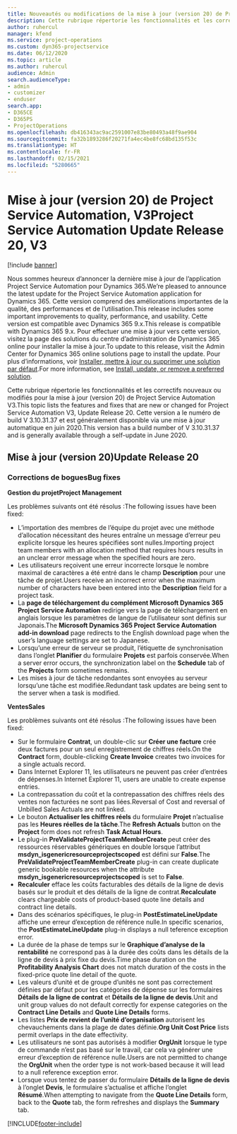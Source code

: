 ```yaml
---
title: Nouveautés ou modifications de la mise à jour (version 20) de Project Service Automation (correctif logiciel), V3
description: Cette rubrique répertorie les fonctionnalités et les correctifs disponibles dans la mise à jour (version 20) de Project Service Automation, V3
author: ruhercul
manager: kfend
ms.service: project-operations
ms.custom: dyn365-projectservice
ms.date: 06/12/2020
ms.topic: article
ms.author: ruhercul
audience: Admin
search.audienceType:
- admin
- customizer
- enduser
search.app:
- D365CE
- D365PS
- ProjectOperations
ms.openlocfilehash: db416343ac9ac2591007e83be80493a48f9ae904
ms.sourcegitcommit: fa32b1893286f20271fa4ec4be8fc68bd135f53c
ms.translationtype: HT
ms.contentlocale: fr-FR
ms.lasthandoff: 02/15/2021
ms.locfileid: "5280665"
---
```

# <a name="project-service-automation-update-release-20-v3"></a><span data-ttu-id="21ce7-103">Mise à jour (version 20) de Project Service Automation, V3</span><span class="sxs-lookup"><span data-stu-id="21ce7-103">Project Service Automation Update Release 20, V3</span></span>

[!include [banner](../includes/psa-now-project-operations.md)]

<span data-ttu-id="21ce7-104">Nous sommes heureux d’annoncer la dernière mise à jour de l’application Project Service Automation pour Dynamics 365.</span><span class="sxs-lookup"><span data-stu-id="21ce7-104">We’re pleased to announce the latest update for the Project Service Automation application for Dynamics 365.</span></span> <span data-ttu-id="21ce7-105">Cette version comprend des améliorations importantes de la qualité, des performances et de l’utilisation.</span><span class="sxs-lookup"><span data-stu-id="21ce7-105">This release includes some important improvements to quality, performance, and usability.</span></span> <span data-ttu-id="21ce7-106">Cette version est compatible avec Dynamics 365 9.x.</span><span class="sxs-lookup"><span data-stu-id="21ce7-106">This release is compatible with Dynamics 365 9.x.</span></span> <span data-ttu-id="21ce7-107">Pour effectuer une mise à jour vers cette version, visitez la page des solutions du centre d’administration de Dynamics 365 online pour installer la mise à jour.</span><span class="sxs-lookup"><span data-stu-id="21ce7-107">To update to this release, visit the Admin Center for Dynamics 365 online solutions page to install the update.</span></span> <span data-ttu-id="21ce7-108">Pour plus d’informations, voir [Installer, mettre à jour ou supprimer une solution par défaut](https://docs.microsoft.com/power-platform/admin/install-remove-preferred-solution).</span><span class="sxs-lookup"><span data-stu-id="21ce7-108">For more information, see [Install, update, or remove a preferred solution](https://docs.microsoft.com/power-platform/admin/install-remove-preferred-solution).</span></span>

<span data-ttu-id="21ce7-109">Cette rubrique répertorie les fonctionnalités et les correctifs nouveaux ou modifiés pour la mise à jour (version 20) de Project Service Automation V3.</span><span class="sxs-lookup"><span data-stu-id="21ce7-109">This topic lists the features and fixes that are new or changed for Project Service Automation V3, Update Release 20.</span></span> <span data-ttu-id="21ce7-110">Cette version a le numéro de build V 3.10.31.37 et est généralement disponible via une mise à jour automatique en juin 2020.</span><span class="sxs-lookup"><span data-stu-id="21ce7-110">This version has a build number of V 3.10.31.37 and is generally available through a self-update in June 2020.</span></span>

## <a name="update-release-20"></a><span data-ttu-id="21ce7-111">Mise à jour (version 20)</span><span class="sxs-lookup"><span data-stu-id="21ce7-111">Update Release 20</span></span>

### <a name="bug-fixes"></a><span data-ttu-id="21ce7-112">Corrections de bogues</span><span class="sxs-lookup"><span data-stu-id="21ce7-112">Bug fixes</span></span>

<span data-ttu-id="21ce7-113">**Gestion du projet**</span><span class="sxs-lookup"><span data-stu-id="21ce7-113">**Project Management**</span></span>

<span data-ttu-id="21ce7-114">Les problèmes suivants ont été résolus :</span><span class="sxs-lookup"><span data-stu-id="21ce7-114">The following issues have been fixed:</span></span>

- <span data-ttu-id="21ce7-115">L’importation des membres de l’équipe du projet avec une méthode d’allocation nécessitant des heures entraîne un message d’erreur peu explicite lorsque les heures spécifiées sont nulles.</span><span class="sxs-lookup"><span data-stu-id="21ce7-115">Importing project team members with an allocation method that requires hours results in an unclear error message when the specified hours are zero.</span></span>
- <span data-ttu-id="21ce7-116">Les utilisateurs reçoivent une erreur incorrecte lorsque le nombre maximal de caractères a été entré dans le champ **Description** pour une tâche de projet.</span><span class="sxs-lookup"><span data-stu-id="21ce7-116">Users receive an incorrect error when the maximum number of characters have been entered into the **Description** field for a project task.</span></span>
- <span data-ttu-id="21ce7-117">La **page de téléchargement du complément Microsoft Dynamics 365 Project Service Automation** redirige vers la page de téléchargement en anglais lorsque les paramètres de langue de l’utilisateur sont définis sur Japonais.</span><span class="sxs-lookup"><span data-stu-id="21ce7-117">The **Microsoft Dynamics 365 Project Service Automation add-in download** page redirects to the English download page when the user’s language settings are set to Japanese.</span></span>
- <span data-ttu-id="21ce7-118">Lorsqu’une erreur de serveur se produit, l’étiquette de synchronisation dans l’onglet **Planifier** du formulaire **Projets** est parfois conservée.</span><span class="sxs-lookup"><span data-stu-id="21ce7-118">When a server error occurs, the synchronization label on the **Schedule** tab of the **Projects** form sometimes remains.</span></span>
- <span data-ttu-id="21ce7-119">Les mises à jour de tâche redondantes sont envoyées au serveur lorsqu’une tâche est modifiée.</span><span class="sxs-lookup"><span data-stu-id="21ce7-119">Redundant task updates are being sent to the server when a task is modified.</span></span>

<span data-ttu-id="21ce7-120">**Ventes**</span><span class="sxs-lookup"><span data-stu-id="21ce7-120">**Sales**</span></span>

<span data-ttu-id="21ce7-121">Les problèmes suivants ont été résolus :</span><span class="sxs-lookup"><span data-stu-id="21ce7-121">The following issues have been fixed:</span></span>

- <span data-ttu-id="21ce7-122">Sur le formulaire **Contrat**, un double-clic sur **Créer une facture** crée deux factures pour un seul enregistrement de chiffres réels.</span><span class="sxs-lookup"><span data-stu-id="21ce7-122">On the **Contract** form, double-clicking **Create Invoice** creates two invoices for a single actuals record.</span></span>
- <span data-ttu-id="21ce7-123">Dans Internet Explorer 11, les utilisateurs ne peuvent pas créer d’entrées de dépenses.</span><span class="sxs-lookup"><span data-stu-id="21ce7-123">In Internet Explorer 11, users are unable to create expense entries.</span></span>
- <span data-ttu-id="21ce7-124">La contrepassation du coût et la contrepassation des chiffres réels des ventes non facturées ne sont pas liées.</span><span class="sxs-lookup"><span data-stu-id="21ce7-124">Reversal of Cost and reversal of Unbilled Sales Actuals are not linked.</span></span>
- <span data-ttu-id="21ce7-125">Le bouton **Actualiser les chiffres réels** du formulaire **Projet** n’actualise pas les **Heures réelles de la tâche**.</span><span class="sxs-lookup"><span data-stu-id="21ce7-125">The **Refresh Actuals** button on the **Project** form does not refresh **Task Actual Hours**.</span></span>
- <span data-ttu-id="21ce7-126">Le plug-in **PreValidateProjectTeamMemberCreate** peut créer des ressources réservables génériques en double lorsque l’attribut **msdyn_isgenericresourceprojectscoped** est défini sur **False**.</span><span class="sxs-lookup"><span data-stu-id="21ce7-126">The **PreValidateProjectTeamMemberCreate** plug-in can create duplicate generic bookable resources when the attribute **msdyn_isgenericresourceprojectscoped** is set to **False**.</span></span>
- <span data-ttu-id="21ce7-127">**Recalculer** efface les coûts facturables des détails de la ligne de devis basés sur le produit et des détails de la ligne de contrat.</span><span class="sxs-lookup"><span data-stu-id="21ce7-127">**Recalculate** clears chargeable costs of product-based quote line details and contract line details.</span></span>
- <span data-ttu-id="21ce7-128">Dans des scénarios spécifiques, le plug-in **PostEstimateLineUpdate** affiche une erreur d’exception de référence nulle.</span><span class="sxs-lookup"><span data-stu-id="21ce7-128">In specific scenarios, the **PostEstimateLineUpdate** plug-in displays a null teference exception error.</span></span>
- <span data-ttu-id="21ce7-129">La durée de la phase de temps sur le **Graphique d’analyse de la rentabilité** ne correspond pas à la durée des coûts dans les détails de la ligne de devis à prix fixe du devis.</span><span class="sxs-lookup"><span data-stu-id="21ce7-129">Time phase duration on the **Profitability Analysis Chart** does not match duration of the costs in the fixed-price quote line detail of the quote.</span></span>
- <span data-ttu-id="21ce7-130">Les valeurs d’unité et de groupe d’unités ne sont pas correctement définies par défaut pour les catégories de dépense sur les formulaires **Détails de la ligne de contrat** et **Détails de la ligne de devis**.</span><span class="sxs-lookup"><span data-stu-id="21ce7-130">Unit and unit group values do not default correctly for expense categories on the **Contract Line Details** and **Quote Line Details** forms.</span></span>
- <span data-ttu-id="21ce7-131">Les listes **Prix de revient de l’unité d’organisation** autorisent les chevauchements dans la plage de dates définie.</span><span class="sxs-lookup"><span data-stu-id="21ce7-131">**Org Unit Cost Price** lists permit overlaps in the date effectivity.</span></span>
- <span data-ttu-id="21ce7-132">Les utilisateurs ne sont pas autorisés à modifier **OrgUnit** lorsque le type de commande n’est pas basé sur le travail, car cela va générer une erreur d’exception de référence nulle.</span><span class="sxs-lookup"><span data-stu-id="21ce7-132">Users are not permitted to change the **OrgUnit** when the order type is not work-based because it will lead to a null reference exception error.</span></span>
- <span data-ttu-id="21ce7-133">Lorsque vous tentez de passer du formulaire **Détails de la ligne de devis** à l’onglet **Devis**, le formulaire s’actualise et affiche l’onglet **Résumé**.</span><span class="sxs-lookup"><span data-stu-id="21ce7-133">When attempting to navigate from the **Quote Line Details** form, back to the **Quote** tab, the form refreshes and displays the **Summary** tab.</span></span>


[!INCLUDE[footer-include](../includes/footer-banner.md)]